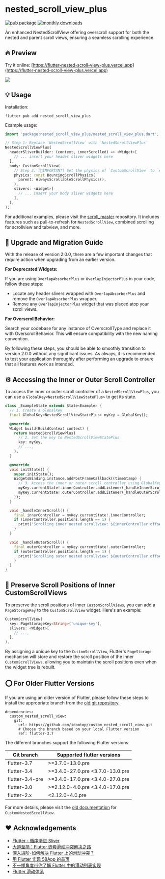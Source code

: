 # nested_scroll_view_plus

[![pub package](https://img.shields.io/pub/v/nested_scroll_view_plus.svg)](https://pub.dev/packages/nested_scroll_view_plus) [![monthly downloads](https://img.shields.io/pub/dm/nested_scroll_view_plus.svg)](https://pub.dev/packages/nested_scroll_view_plus)

An enhanced NestedScrollView offering overscroll support for both the nested and parent scroll views, ensuring a seamless scrolling experience.

## 🔥 Preview

Try it online: [https://flutter-nested-scroll-view-plus.vercel.app](https://flutter-nested-scroll-view-plus.vercel.app)

![](demo.gif)

## 💡 Usage

Installation:

```shell
flutter pub add nested_scroll_view_plus
```

Example usage:

```dart
import 'package:nested_scroll_view_plus/nested_scroll_view_plus.dart';

// Step 1: Replace `NestedScrollView` with `NestedScrollViewPlus`
NestedScrollViewPlus(
  headerSliverBuilder: (context, innerScrolled) => <Widget>[
    // ... insert your header sliver widgets here
  ],
  body: CustomScrollView(
    // Step 2: [🚨IMPORTANT] Set the physics of `CustomScrollView` to `AlwaysScrollableScrollPhysics`
    physics: const BouncingScrollPhysics(
      parent: AlwaysScrollableScrollPhysics(),
    ),
    slivers: <Widget>[
      // ... insert your body sliver widgets here
    ],
  ),
);
```

For additional examples, please visit the [scroll_master](https://github.com/idootop/scroll_master) repository. It includes features such as pull-to-refresh for `NestedScrollView`, combined scrolling for scrollview and tabview, and more.

## 🚀 Upgrade and Migration Guide

With the release of version 2.0.0, there are a few important changes that require action when upgrading from an earlier version.

**For Deprecated Widgets:**

If you are using `OverlapAbsorberPlus` or `OverlapInjectorPlus` in your code, follow these steps:

- Locate any header slivers wrapped with `OverlapAbsorberPlus` and remove the `OverlapAbsorberPlus` wrapper.
- Remove any `OverlapInjectorPlus` widget that was placed atop your scroll views.

**For OverscrollBehavior:**

Search your codebase for any instance of OverscrollType and replace it with OverscrollBehavior. This will ensure compatibility with the new naming convention.

By following these steps, you should be able to smoothly transition to version 2.0.0 without any significant issues. As always, it is recommended to test your application thoroughly after performing an upgrade to ensure that all features work as intended.

## ⚙️ Accessing the Inner or Outer Scroll Controller

To access the inner or outer scroll controller of a `NestedScrollViewPlus`, you can use a `GlobalKey<NestedScrollViewStatePlus>` to get its state.

```dart
class _ExampleState extends State<Example> {
  // 1. Create a GlobalKey
  final GlobalKey<NestedScrollViewStatePlus> myKey = GlobalKey();

  @override
  Widget build(BuildContext context) {
    return NestedScrollViewPlus(
      // 2. Set the key to NestedScrollViewStatePlus
      key: myKey,
      // ...,
    );
  }

  @override
  void initState() {
    super.initState();
    WidgetsBinding.instance.addPostFrameCallback((timeStamp) {
      // 3. Access the inner or outer scroll controller using GlobalKey<NestedScrollViewStatePlus>
      myKey.currentState!.innerController.addListener(_handleInnerScroll);
      myKey.currentState!.outerController.addListener(_handleOuterScroll);
    });
  }

  void _handleInnerScroll() {
    final innerController = myKey.currentState!.innerController;
    if (innerController.positions.length == 1) {
      print('Scrolling inner nested scrollview: ${innerController.offset}');
    }
  }

  void _handleOuterScroll() {
    final outerController = myKey.currentState!.outerController;
    if (outerController.positions.length == 1) {
      print('Scrolling outer nested scrollview: ${outerController.offset}');
    }
  }
}
```

## 🚩 Preserve Scroll Positions of Inner CustomScrollViews

To preserve the scroll positions of inner `CustomScrollViews`, you can add a `PageStorageKey` to the `CustomScrollView` widget. Here's an example:

```dart
CustomScrollView(
  key: PageStorageKey<String>('unique-key'),
  slivers: <Widget>[
    // ...,
  ],
),
```

By assigning a unique key to the `CustomScrollView`, Flutter's `PageStorage` mechanism will store and restore the scroll position of the inner `CustomScrollViews`, allowing you to maintain the scroll positions even when the widget tree is rebuilt.

## ⭕️ For Older Flutter Versions

If you are using an older version of Flutter, please follow these steps to install the appropriate branch from the [old git repository](https://github.com/idootop/custom_nested_scroll_view).

```shell
dependencies:
  custom_nested_scroll_view:
    git:
      url: https://github.com/idootop/custom_nested_scroll_view.git
      # Choose the branch based on your local Flutter version
      ref: flutter-3.7
```

The different branches support the following Flutter versions:

| Git branch      | Supported flutter versions       |
| --------------- | -------------------------------- |
| flutter-3.7     | >=3.7.0-13.0.pre                 |
| flutter-3.4     | >=3.4.0-27.0.pre <3.7.0-13.0.pre |
| flutter-3.4-pre | >=3.4.0-17.0.pre <3.4.0-27.0.pre |
| flutter-3.0     | >=2.12.0-4.0.pre <3.4.0-17.0.pre |
| flutter-2.x     | <2.12.0-4.0.pre                  |

For more details, please visit the [old documentation](https://github.com/idootop/custom_nested_scroll_view) for `CustomNestedScrollView`.

## ❤️ Acknowledgements

- [Flutter - 循序渐进 Sliver](https://juejin.cn/post/6844904155195129864)
- [大道至简：Flutter 嵌套滑动冲突解决之路](https://vimerzhao.top/articles/flutter-nested-scroll-conflict/)
- [深入进阶-如何解决 Flutter 上的滑动冲突？ ](https://juejin.cn/post/6900751363173515278)
- [用 Flutter 实现 58App 的首页](https://blog.csdn.net/weixin_39891694/article/details/111217123)
- [不一样角度带你了解 Flutter 中的滑动列表实现](https://blog.csdn.net/ZuoYueLiang/article/details/116245138)
- [Flutter 滑动体系 ](https://juejin.cn/post/6983338779415150628)
